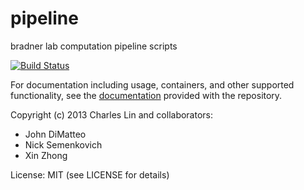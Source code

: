 pipeline
========

bradner lab computation pipeline scripts

[![Build Status](https://travis-ci.org/BradnerLab/pipeline.svg)](https://travis-ci.org/BradnerLab/pipeline)

For documentation including usage, containers, and other supported functionality, see
the [documentation](docs) provided with the repository.

Copyright (c) 2013 Charles Lin and collaborators:
  - John DiMatteo
  - Nick Semenkovich
  - Xin Zhong

License: MIT (see LICENSE for details)
